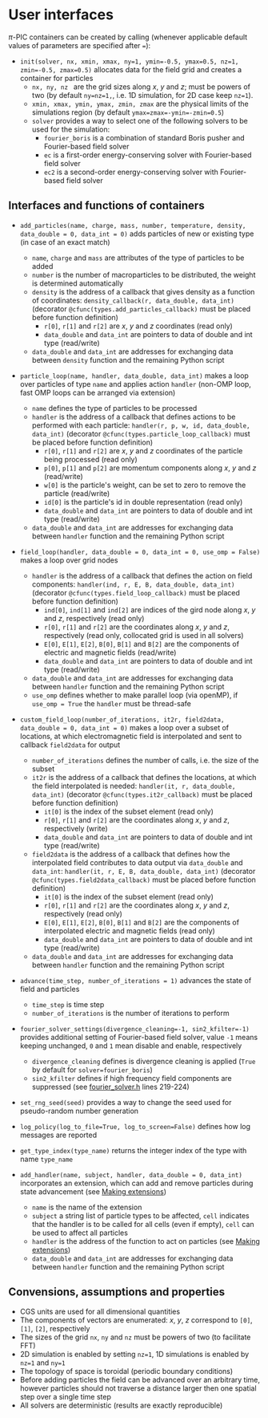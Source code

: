 # User interfaces

$\pi$-PIC containers can be created by calling (whenever applicable default values of parameters are specified after `=`):

- `init(solver, nx, xmin, xmax, ny=1, ymin=-0.5, ymax=0.5, nz=1, zmin=-0.5, zmax=0.5)` allocates data for the field grid and creates a container for particles
    - `nx, ny, nz ` are the grid sizes along $x$, $y$ and $z$; must be powers of two (by default `ny=nz=1,`, i.e. 1D simulation, for 2D case keep `nz=1`). 
    - `xmin, xmax, ymin, ymax, zmin, zmax` are the physical limits of the simulations region (by default `ymax=zmax=-ymin=-zmin=0.5`)
    - `solver` provides a way to select one of the following solvers to be used for the simulation:
        - `fourier_boris` is a combination of standard Boris pusher and Fourier-based field solver
        - `ec` is a first-order energy-conserving solver with Fourier-based field solver
        - `ec2` is a second-order energy-conserving solver with Fourier-based field solver

Interfaces and functions of containers 
--

- `add_particles(name, charge, mass, number, temperature, density, data_double = 0, data_int = 0)` adds particles of new or existing type (in case of an exact match)
    - `name`, `charge` and `mass` are attributes of the type of particles to be added
    - `number` is the number of macroparticles to be distributed, the weight is determined automatically
    - `density` is the address of a callback that gives density as a function of coordinates: `density_callback(r, data_double, data_int)` (decorator `@cfunc(types.add_particles_callback)` must be placed before function definition)
        - `r[0]`, `r[1]` and `r[2]` are $x$, $y$ and $z$ coordinates (read only)
        - `data_double` and `data_int` are pointers to data of double and int type (read/write) 
    - `data_double` and `data_int` are addresses for exchanging data between `density` function and the remaining Python script

- `particle_loop(name, handler, data_double, data_int)` makes a loop over particles of type `name` and applies action `handler` (non-OMP loop, fast OMP loops can be arranged via extension)
    - `name` defines the type of particles to be processed
    - `handler` is the address of a callback that defines actions to be performed with each particle: `handler(r, p, w, id, data_double, data_int)` (decorator `@cfunc(types.particle_loop_callback)` must be placed before function definition)
        - `r[0]`, `r[1]` and `r[2]` are $x$, $y$ and $z$ coordinates of the particle being processed (read only)
        - `p[0]`, `p[1]` and `p[2]` are momentum components along $x$, $y$ and $z$ (read/write)
        - `w[0]` is the particle's weight, can be set to zero to remove the particle (read/write)
        - `id[0]` is the particle's id in double representation (read only)
        - `data_double` and `data_int` are pointers to data of double and int type (read/write)
    - `data_double` and `data_int` are addresses for exchanging data between `handler` function and the remaining Python script

- `field_loop(handler, data_double = 0, data_int = 0, use_omp = False)` makes a loop over grid nodes
    - `handler` is the address of a callback that defines the action on field components: `handler(ind, r, E, B, data_double, data_int)` (decorator `@cfunc(types.field_loop_callback)` must be placed before function definition)
        - `ind[0]`, `ind[1]` and `ind[2]` are indices of the gird node along $x$, $y$ and $z$, respectively (read only)
        - `r[0]`, `r[1]` and `r[2]` are the coordinates along $x$, $y$ and $z$, respectively (read only, collocated grid is used in all solvers)
        - `E[0]`, `E[1]`, `E[2]`, `B[0]`, `B[1]` and `B[2]` are the components of electric and magnetic fields (read/write)
        - `data_double` and `data_int` are pointers to data of double and int type (read/write)
    - `data_double` and `data_int` are addresses for exchanging data between `handler` function and the remaining Python script
    - `use_omp` defines whether to make parallel loop (via openMP), if `use_omp = True` the `handler` must be thread-safe

- `custom_field_loop(number_of_iterations, it2r, field2data, data_double = 0, data_int = 0)` makes a loop over a subset of locations, at which electromagnetic field is interpolated and sent to callback `field2data` for output
    - `number_of_iterations` defines the number of calls, i.e. the size of the subset
    - `it2r` is the address of a callback that defines the locations, at which the field interpolated is needed: `handler(it, r, data_double, data_int)` (decorator `@cfunc(types.it2r_callback)` must be placed before function definition)
        - `it[0]` is the index of the subset element (read only)
        - `r[0]`, `r[1]` and `r[2]` are the coordinates along $x$, $y$ and $z$, respectively (write)
        - `data_double` and `data_int` are pointers to data of double and int type (read/write)
    - `field2data` is the address of a callback that defines how the interpolated field contributes to data output via `data_double` and `data_int`: `handler(it, r, E, B, data_double, data_int)` (decorator `@cfunc(types.field2data_callback)` must be placed before function definition)
        - `it[0]` is the index of the subset element (read only)
        - `r[0]`, `r[1]` and `r[2]` are the coordinates along $x$, $y$ and $z$, respectively (read only)
        - `E[0]`, `E[1]`, `E[2]`, `B[0]`, `B[1]` and `B[2]` are the components of interpolated electric and magnetic fields (read only)
        - `data_double` and `data_int` are pointers to data of double and int type (read/write)
    - `data_double` and `data_int` are addresses for exchanging data between `handler` function and the remaining Python script

- `advance(time_step, number_of_iterations = 1)` advances the state of field and particles
    - `time_step` is time step
    - `number_of_iterations` is the number of iterations to perform

- `fourier_solver_settings(divergence_cleaning=-1, sin2_kfilter=-1)` provides additional setting of Fourier-based field solver, value `-1` means keeping unchanged, `0` and `1` mean disable and enable, respectively
    - `divergence_cleaning` defines is divergence cleaning is applied (`True` by default for `solver=fourier_boris`)
    - `sin2_kfilter` defines if high frequency field components are suppressed (see [fourier_solver.h](../../src/fourier_solver.h) lines 219-224)
    
- `set_rng_seed(seed)` provides a way to change the seed used for pseudo-random number generation

- `log_policy(log_to_file=True, log_to_screen=False)` defines how log messages are reported

- `get_type_index(type_name)` returns the integer index of the type with name `type_name`

- `add_handler(name, subject, handler, data_double = 0, data_int)` incorporates an extension, which can add and remove particles during state advancement (see [Making extensions](EXTENSIONS.md))
    - `name` is the name of the extension
    - `subject` a string list of particle types to be affected, `cell` indicates that the handler is to be called for all cells (even if empty), `cell` can be used to affect all particles
    - `handler` is the address of the function to act on particles (see [Making extensions](EXTENSIONS.md))
    - `data_double` and `data_int` are addresses for exchanging data between `handler` function and the remaining Python script

Convensions, assumptions and properties
--

- CGS units are used for all dimensional quantities
- The components of vectors are enumerated: $x$, $y$, $z$ correspond to `[0]`, `[1]`, `[2]`, respectively
- The sizes of the grid `nx`, `ny` and `nz` must be powers of two (to facilitate FFT)
- 2D simulation is enabled by setting `nz=1`, 1D simulations is enabled by `nz=1` and `ny=1`
- The topology of space is toroidal (periodic boundary conditions)
- Before adding particles the field can be advanced over an arbitrary time, however particles should not traverse a distance larger then one spatial step over a single time step
- All solvers are deterministic (results are exactly reproducible)
